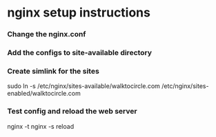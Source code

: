# nginx setup instructions

### Change the nginx.conf

### Add the configs to site-available directory

### Create simlink for the sites

sudo ln -s /etc/nginx/sites-available/walktocircle.com /etc/nginx/sites-enabled/walktocircle.com

### Test config and reload the web server

nginx -t
nginx -s reload